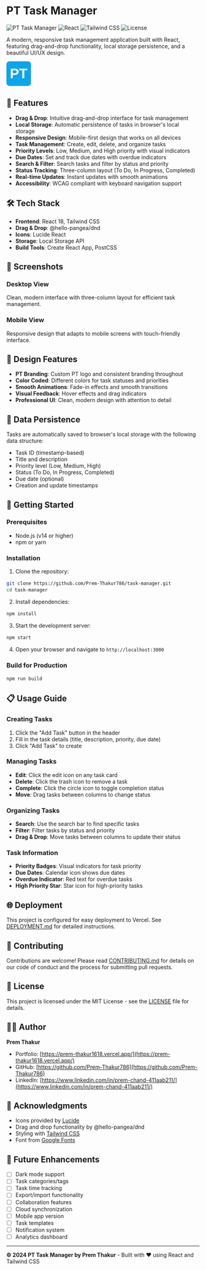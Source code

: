 # PT Task Manager

![PT Task Manager](https://img.shields.io/badge/PT-Task%20Manager-0ea5e9)
![React](https://img.shields.io/badge/React-18.2.0-61DAFB?logo=react)
![Tailwind CSS](https://img.shields.io/badge/Tailwind%20CSS-3.1.6-38B2AC?logo=tailwind-css)
![License](https://img.shields.io/badge/License-MIT-green)

A modern, responsive task management application built with React, featuring drag-and-drop functionality, local storage persistence, and a beautiful UI/UX design.

![Task Manager Demo](public/favicon.svg)

## 🚀 Features

- **Drag & Drop**: Intuitive drag-and-drop interface for task management
- **Local Storage**: Automatic persistence of tasks in browser's local storage
- **Responsive Design**: Mobile-first design that works on all devices
- **Task Management**: Create, edit, delete, and organize tasks
- **Priority Levels**: Low, Medium, and High priority with visual indicators
- **Due Dates**: Set and track due dates with overdue indicators
- **Search & Filter**: Search tasks and filter by status and priority
- **Status Tracking**: Three-column layout (To Do, In Progress, Completed)
- **Real-time Updates**: Instant updates with smooth animations
- **Accessibility**: WCAG compliant with keyboard navigation support

## 🛠️ Tech Stack

- **Frontend**: React 18, Tailwind CSS
- **Drag & Drop**: @hello-pangea/dnd
- **Icons**: Lucide React
- **Storage**: Local Storage API
- **Build Tools**: Create React App, PostCSS

## 📱 Screenshots

### Desktop View
Clean, modern interface with three-column layout for efficient task management.

### Mobile View
Responsive design that adapts to mobile screens with touch-friendly interface.

## 🎨 Design Features

- **PT Branding**: Custom PT logo and consistent branding throughout
- **Color Coded**: Different colors for task statuses and priorities
- **Smooth Animations**: Fade-in effects and smooth transitions
- **Visual Feedback**: Hover effects and drag indicators
- **Professional UI**: Clean, modern design with attention to detail

## 💾 Data Persistence

Tasks are automatically saved to browser's local storage with the following data structure:
- Task ID (timestamp-based)
- Title and description
- Priority level (Low, Medium, High)
- Status (To Do, In Progress, Completed)
- Due date (optional)
- Creation and update timestamps

## 🚦 Getting Started

### Prerequisites
- Node.js (v14 or higher)
- npm or yarn

### Installation

1. Clone the repository:
```bash
git clone https://github.com/Prem-Thakur786/task-manager.git
cd task-manager
```

2. Install dependencies:
```bash
npm install
```

3. Start the development server:
```bash
npm start
```

4. Open your browser and navigate to `http://localhost:3000`

### Build for Production

```bash
npm run build
```

## 📋 Usage Guide

### Creating Tasks
1. Click the "Add Task" button in the header
2. Fill in the task details (title, description, priority, due date)
3. Click "Add Task" to create

### Managing Tasks
- **Edit**: Click the edit icon on any task card
- **Delete**: Click the trash icon to remove a task
- **Complete**: Click the circle icon to toggle completion status
- **Move**: Drag tasks between columns to change status

### Organizing Tasks
- **Search**: Use the search bar to find specific tasks
- **Filter**: Filter tasks by status and priority
- **Drag & Drop**: Move tasks between columns to update their status

### Task Information
- **Priority Badges**: Visual indicators for task priority
- **Due Dates**: Calendar icon shows due dates
- **Overdue Indicator**: Red text for overdue tasks
- **High Priority Star**: Star icon for high-priority tasks

## 🌐 Deployment

This project is configured for easy deployment to Vercel. See [DEPLOYMENT.md](DEPLOYMENT.md) for detailed instructions.

## 🤝 Contributing

Contributions are welcome! Please read [CONTRIBUTING.md](CONTRIBUTING.md) for details on our code of conduct and the process for submitting pull requests.

## 📄 License

This project is licensed under the MIT License - see the [LICENSE](LICENSE) file for details.

## 👨‍💻 Author

**Prem Thakur**
- Portfolio: [https://prem-thakur1618.vercel.app/](https://prem-thakur1618.vercel.app/)
- GitHub: [https://github.com/Prem-Thakur786](https://github.com/Prem-Thakur786)
- LinkedIn: [https://www.linkedin.com/in/prem-chand-411aab211/](https://www.linkedin.com/in/prem-chand-411aab211/)

## 🙏 Acknowledgments

- Icons provided by [Lucide](https://lucide.dev/)
- Drag and drop functionality by @hello-pangea/dnd
- Styling with [Tailwind CSS](https://tailwindcss.com/)
- Font from [Google Fonts](https://fonts.google.com/)

## 🔮 Future Enhancements

- [ ] Dark mode support
- [ ] Task categories/tags
- [ ] Task time tracking
- [ ] Export/import functionality
- [ ] Collaboration features
- [ ] Cloud synchronization
- [ ] Mobile app version
- [ ] Task templates
- [ ] Notification system
- [ ] Analytics dashboard

---

**© 2024 PT Task Manager by Prem Thakur** - Built with ❤️ using React and Tailwind CSS
